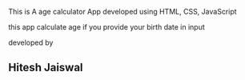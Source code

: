 This is A age calculator App developed using HTML, CSS, JavaScript

this app calculate age if you provide your birth date in input

developed by

## Hitesh Jaiswal
